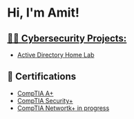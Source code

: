 <h1>Hi, I'm Amit! <br/><a href="https://github.com/joshmadakor1"> <a href="https://www.linkedin.com/in/joshmadakor/"> <a href="https://www.youtube.com/c/joshmadakor"</a></h1>


<h2>👨‍💻 Cybersecurity Projects:</h2>

  - [Active Directory Home Lab](https://github.com/amitgrewall/Active-Directory-Lab/blob/main/README.md)


<h2>📝 Certifications</h2>
 
- [CompTIA A+](https://www.youtube.com/watch?v=a83ASGn_V_s)
- [CompTIA Security+](https://www.youtube.com/watch?v=uHy3oM7NnoU)
- [CompTIA Networtk+ in progress](https://www.youtube.com/watch?v=N-L9hklSlNk)






